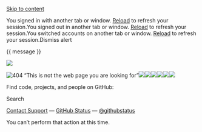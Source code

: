 [Skip to content](https://github.com/about-design/METAorder#start-of-content)

You signed in with another tab or window. [Reload](https://github.com/about-design/METAorder) to refresh your session.You signed out in another tab or window. [Reload](https://github.com/about-design/METAorder) to refresh your session.You switched accounts on another tab or window. [Reload](https://github.com/about-design/METAorder) to refresh your session.Dismiss alert

{{ message }}

![](<Base64-Image-Removed>)

![404 “This is not the web page you are looking for”](<Base64-Image-Removed>)![](<Base64-Image-Removed>)![](<Base64-Image-Removed>)![](<Base64-Image-Removed>)![](<Base64-Image-Removed>)![](<Base64-Image-Removed>)![](<Base64-Image-Removed>)

Find code, projects, and people on GitHub:

Search

[Contact Support](https://support.github.com/?tags=dotcom-404) —
[GitHub Status](https://githubstatus.com/) —
[@githubstatus](https://twitter.com/githubstatus)

You can’t perform that action at this time.